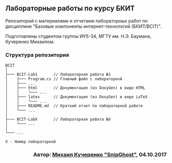 ## Лабораторные работы по курсу БКИТ

Репозиторий с материалами и отчетами лабораторных работ по дисциплине "Базовые компоненты интернет-технологий (БКИТ/BCIT)".  

Подготовлены студентом группы ИУ5-34, МГТУ им. Н.Э. Баумана, Кучеренко Михаилом.

### Структура репозитория

```
BCIT
│
├─── BCIT-Lab1       // Лабораторная работа №1
│    ├─── Program.cs // Главный файл с лабораторной
│    ├─── ...
│    ├─── html       // Документация (из DoxyGen) в виде HTML
│    │    └─── ...
│    ├─── latex      // Документация (из DoxyGen) в виде LaTeX
│    │    └─── ...
│    ├─── README.md  // Краткий отчет по лабораторной работе
│    └─── ...
│
├─── BCIT-LabX       // Лабораторная работа №Х
│    └─── ...
│
└─── ...

X - Номер лабораторной
```

### <p align="right"> Автор: [Михаил Кучеренко "SnipGhost"](https://vk.com/snipghost), 04.10.2017 </p>